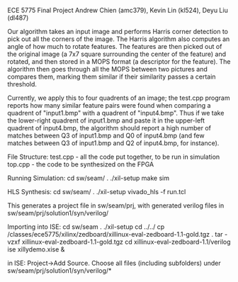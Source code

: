 ECE 5775 Final Project
Andrew Chien (amc379), Kevin Lin (kl524), Deyu Liu (dl487)

Our algorithm takes an input image and performs Harris corner detection to 
pick out all the corners of the image. The Harris algorithm also computes an
angle of how much to rotate features. The features are then picked out of the
original image (a 7x7 square surrounding the center of the feature) and rotated,
and then stored in a MOPS format (a descriptor for the feature). The algorithm
then goes through all the MOPS between two pictures and compares them, marking
them similar if their similarity passes a certain threshold. 

Currently, we apply this to four quadrents of an image; the test.cpp program
reports how many similar feature pairs were found when comparing a quadrent
of "input1.bmp" with a quadrent of "input4.bmp". Thus if we take the lower-right
quadrent of input1.bmp and paste it in the upper-left quadrent of input4.bmp,
the algorithm should report a high number of matches between Q3 of input1.bmp
and Q0 of input4.bmp (and few matches between Q3 of input1.bmp and Q2 of
input4.bmp, for instance).

File Structure:
  test.cpp - all the code put together, to be run in simulation
  top.cpp - the code to be synthesized on the FPGA

Running Simulation:
  cd sw/seam/
  . ./xil-setup
  make sim

HLS Synthesis:
  cd sw/seam/
  . ./xil-setup
  vivado_hls -f run.tcl

  This generates a project file in sw/seam/prj, with generated verilog files
  in sw/seam/prj/solution1/syn/verilog/

Importing into ISE:
  cd sw/seam
  . ./xil-setup
  cd ../../
  cp /classes/ece5775/xilinx/zedboard/xillinux-eval-zedboard-1.1-gold.tgz .
  tar -vzxf xillinux-eval-zedboard-1.1-gold.tgz
  cd xillinux-eval-zedboard-1.1/verilog
  ise xillydemo.xise &
  
  in ISE: Project->Add Source. Choose all files (including subfolders) under sw/seam/prj/solution1/syn/verilog/*
